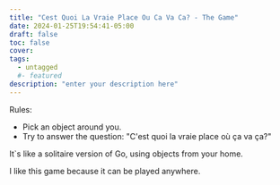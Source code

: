 ```yaml
---
title: "Cest Quoi La Vraie Place Ou Ca Va Ca? - The Game"
date: 2024-01-25T19:54:41-05:00
draft: false
toc: false
cover:
tags:
  - untagged
  #- featured
description: "enter your description here"
---
```


Rules:
- Pick an object around you.
- Try to answer the question: "C'est quoi la vraie place où ça va ça?"

It`s like a solitaire version of Go, using objects from your home.

I like this game because it can be played anywhere.
